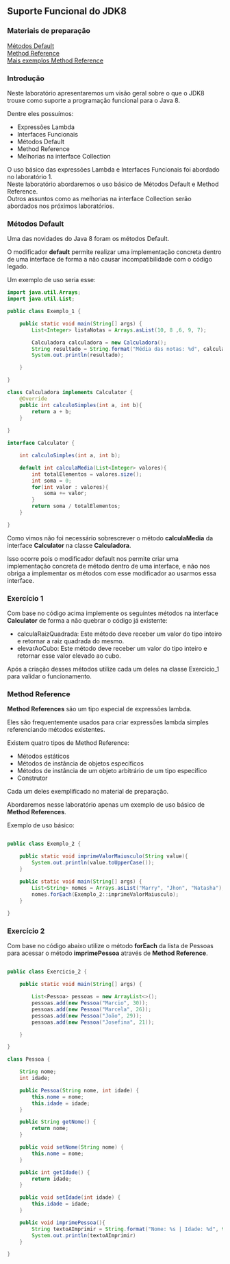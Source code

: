 ## Suporte Funcional do JDK8


### Materiais de preparação

[Métodos Default](https://dzone.com/articles/interface-default-methods-java)<br/>
[Method Reference](https://www.baeldung.com/java-method-references)<br/>
[Mais exemplos Method Reference](https://www.javatpoint.com/java-8-method-reference)



### Introdução

Neste laboratório apresentaremos um visão geral sobre o que o JDK8 trouxe como suporte a programação funcional para o Java 8.

Dentre eles possuímos:

* Expressões Lambda
* Interfaces Funcionais
* Métodos Default
* Method Reference
* Melhorias na interface Collection

O uso básico das expressões Lambda e Interfaces Funcionais foi abordado no laboratório 1.<br/>
Neste laboratório abordaremos o uso básico de Métodos Default e Method Reference.<br/>
Outros assuntos como as melhorias na interface Collection serão abordados nos próximos laboratórios.<br/>


### Métodos Default

Uma das novidades do Java 8 foram os métodos Default.

O modificador **default** permite realizar uma implementação concreta dentro de uma interface de forma a não causar incompatibilidade com o código legado.

Um exemplo de uso seria esse:

```java
import java.util.Arrays;
import java.util.List;

public class Exemplo_1 {

    public static void main(String[] args) {
        List<Integer> listaNotas = Arrays.asList(10, 8 ,6, 9, 7);

        Calculadora calculadora = new Calculadora();
        String resultado = String.format("Média das notas: %d", calculadora.calculaMedia(listaNotas));
        System.out.println(resultado);

    }

}

class Calculadora implements Calculator {
    @Override
    public int calculoSimples(int a, int b){
        return a + b;
    }
    
}

interface Calculator {

    int calculoSimples(int a, int b);

    default int calculaMedia(List<Integer> valores){
        int totalElementos = valores.size();
        int soma = 0;
        for(int valor : valores){
            soma += valor;
        }
        return soma / totalElementos;
    }

}
```

Como vimos não foi necessário sobrescrever o método **calculaMedia** da interface **Calculator** na classe **Calculadora**.

Isso ocorre pois o modificador default nos permite criar uma implementação concreta de método dentro de uma interface, e não nos obriga a implementar os métodos com esse modificador ao usarmos essa interface.

### Exercício 1

Com base no código acima implemente os seguintes métodos na interface **Calculator** de forma a não quebrar o código já existente:

* calculaRaizQuadrada: Este método deve receber um valor do tipo inteiro e retornar a raiz quadrada do mesmo.
* elevarAoCubo: Este método deve receber um valor do tipo inteiro e retornar esse valor elevado ao cubo.

Após a criação desses métodos utilize cada um deles na classe Exercicio_1 para validar o funcionamento.

### Method Reference

**Method References** são um tipo especial de expressões lambda.

Eles são frequentemente usados para criar expressões lambda simples referenciando métodos existentes.

Existem quatro tipos de Method Reference:

- Métodos estáticos
- Métodos de instância de objetos específicos
- Métodos de instância de um objeto arbitrário de um tipo específico
- Construtor


Cada um deles exemplificado no material de preparação.

Abordaremos nesse laboratório apenas um exemplo de uso básico de **Method References**.

Exemplo de uso básico: 

```java

public class Exemplo_2 {

    public static void imprimeValorMaiusculo(String value){
        System.out.println(value.toUpperCase());
    }

    public static void main(String[] args) {
        List<String> nomes = Arrays.asList("Marry", "Jhon", "Natasha");
        nomes.forEach(Exemplo_2::imprimeValorMaiusculo);
    }
    
}
```


### Exercício 2

Com base no código abaixo utilize o método **forEach** da lista de Pessoas para acessar o método **imprimePessoa** através de **Method Reference**.

```java

public class Exercicio_2 {

    public static void main(String[] args) {

        List<Pessoa> pessoas = new ArrayList<>();
        pessoas.add(new Pessoa("Marcio", 30));
        pessoas.add(new Pessoa("Marcela", 26));
        pessoas.add(new Pessoa("João", 29));
        pessoas.add(new Pessoa("Josefina", 21));

    }

}

class Pessoa {

    String nome;
    int idade;

    public Pessoa(String nome, int idade) {
        this.nome = nome;
        this.idade = idade;
    }

    public String getNome() {
        return nome;
    }

    public void setNome(String nome) {
        this.nome = nome;
    }

    public int getIdade() {
        return idade;
    }

    public void setIdade(int idade) {
        this.idade = idade;
    }

    public void imprimePessoa(){
        String textoAImprimir = String.format("Nome: %s | Idade: %d", this.nome, this.idade);
        System.out.println(textoAImprimir)
    }

}
```

